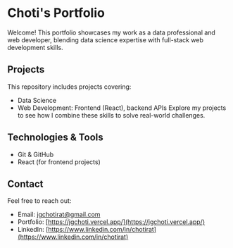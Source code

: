 # Choti's Portfolio

Welcome! This portfolio showcases my work as a data professional and web developer, blending data science expertise with full-stack web development skills.

## Projects

This repository includes projects covering:

- Data Science
- Web Development: Frontend (React), backend APIs
  Explore my projects to see how I combine these skills to solve real-world challenges.

## Technologies & Tools

- Git & GitHub
- React (for frontend projects)

## Contact

Feel free to reach out:

- Email: [jgchotirat@gmail.com](mailto:jgchotirat@gmail.com)
- Portfolio: [https://jgchoti.vercel.app/](https://jgchoti.vercel.app/)
- LinkedIn: [https://www.linkedin.com/in/chotirat](https://www.linkedin.com/in/chotirat)
